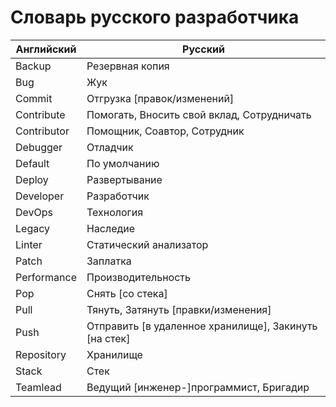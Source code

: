# Словарь русского разработчика

|Английский|Русский|
|-|-|
|Backup|Резервная копия|
|Bug|Жук|
|Commit|Отгрузка [правок/изменений]|
|Contribute|Помогать, Вносить свой вклад, Сотрудничать|
|Contributor|Помощник, Соавтор, Сотрудник|
|Debugger|Отладчик|
|Default|По умолчанию|
|Deploy|Развертывание|
|Developer|Разработчик|
|DevOps|Технология|
|Legacy|Наследие|
|Linter|Статический анализатор|
|Patch|Заплатка|
|Performance|Производительность|
|Pop|Снять [со стека]|
|Pull|Тянуть, Затянуть [правки/изменения]|
|Push|Отправить [в удаленное хранилище], Закинуть [на стек]|
|Repository|Хранилище|
|Stack|Стек|
|Teamlead|Ведущий [инженер-]программист, Бригадир|
